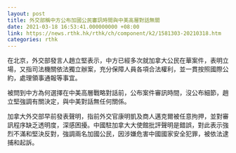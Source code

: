 ```yaml
---
layout: post
title: 外交部稱中方公布加國公民審訊時間與中美高層對話無關
date: 2021-03-18 16:53:41.000000000 +08:00
link: https://news.rthk.hk/rthk/ch/component/k2/1581303-20210318.htm
categories: rthk
---
```


在北京，外交部發言人趙立堅表示，中方已經多次就加拿大公民在華案件，表明立場，又指司法機關依法獨立辦案，充分保障人員各項合法權利，並一貫按照國際公約，處理領事通報等事宜。

被問到中方為何選擇在中美高層戰略對話前，公布案件審訊時間，沒公布細節，趙立堅強調有關決定，與中美對話無任何關係。

加拿大外交部早前發表聲明，指前外交官康明凱及商人邁克爾被任意拘押，並對審訊程序缺乏透明度，深感困擾。中國駐加拿大大使館批評聲明是錯誤，對此表示強烈不滿和堅決反對，強調兩名加國公民，因涉嫌危害中國國家安全犯罪，被依法逮捕和起訴。
